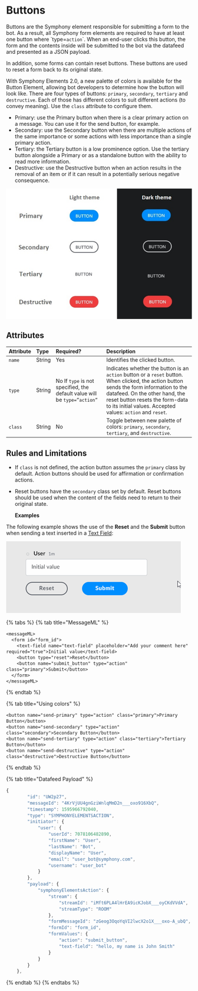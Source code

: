 # Buttons

Buttons are the Symphony element responsible for submitting a form to the bot. As a result, all Symphony form elements are required to have at least one button where \`type=`action`\`. When an end-user clicks this button, the form and the contents inside will be submitted to the bot via the datafeed and presented as a JSON payload.

In addition, some forms can contain reset buttons. These buttons are used to reset a form back to its original state.

With Symphony Elements 2.0, a new palette of colors is available for the Button Element, allowing bot developers to determine how the button will look like. There are four types of buttons: `primary`, `secondary`, `tertiary` and `destructive`. Each of those has different colors to suit different actions \(to convey meaning\). Use the `class` attribute to configure them.

* Primary: use the Primary button when there is a clear primary action on a message. You can use it for the send button, for example.
* Secondary: use the Secondary button when there are multiple actions of the same importance or some actions with less importance than a single primary action.
* Tertiary: the Tertiary button is a low prominence option. Use the tertiary button alongside a Primary or as a standalone button with the ability to read more information.
* Destructive: use the Destructive button when an action results in the removal of an item or if it can result in a potentially serious negative consequence.

![](../../../.gitbook/assets/d18a2da-all_together%20%282%29.jpg)

## Attributes

| Attribute | Type | Required? | Description |
| :--- | :--- | :--- | :--- |
| `name` | String | Yes | Identifies the clicked button. |
| `type` | String | No  If `type` is not specified, the default value will be `type=”action”` | Indicates whether the button is an `action` button or a `reset` button. When clicked, the action button sends the form information to the datafeed. On the other hand, the reset button resets the form-data to its initial values.  Accepted values: `action` and `reset`. |
| `class` | String | No | Toggle between new palette of colors: `primary`, `secondary`, `tertiary`, and `destructive`.   |

## Rules and Limitations

* If `class` is not defined, the action button assumes the `primary` class by default. Action buttons should be used for affirmation or confirmation actions.
* Reset buttons have the `secondary` class set by default. Reset buttons should be used when the content of the fields need to return to their original state.

  **Examples**

The following example shows the use of the **Reset** and the **Submit** button when sending a text inserted in a [Text Field](text-field.md):

![](../../../.gitbook/assets/1673f61-button%20%281%29.gif)

{% tabs %}
{% tab title="MessageML" %}
```markup
<messageML>
  <form id="form_id">
    <text-field name="text-field" placeholder="Add your comment here" required="true">Initial value</text-field>
    <button type="reset">Reset</button>
    <button name="submit_button" type="action" class="primary">Submit</button>
  </form>
</messageML>
```
{% endtab %}

{% tab title="Using colors" %}
```markup
<button name="send-primary" type="action" class="primary">Primary Button</button>
<button name="send-secondary" type="action" class="secondary">Secondary Button</button>
<button name="send-tertiary" type="action" class="tertiary">Tertiary Button</button>
<button name="send-destructive" type="action" class="destructive">Destructive Button</button>
```
{% endtab %}

{% tab title="Datafeed Payload" %}
```javascript
{
        "id": "UW2p27",
        "messageId": "4KrVjUU4gnGziWnlqMmD2n___oxo916XbQ",
        "timestamp": 1595966792040,
        "type": "SYMPHONYELEMENTSACTION",
        "initiator": {
            "user": {
                "userId": 7078106482890,
                "firstName": "User",
                "lastName": "Bot",
                "displayName": "User",
                "email": "user_bot@symphony.com",
                "username": "user_bot"
            }
        },
        "payload": {
            "symphonyElementsAction": {
                "stream": {
                    "streamId": "iMft6PLA4lHrEA9icKJobX___oyCKdVVdA",
                    "streamType": "ROOM"
                },
                "formMessageId": "zGeog3OqoYqVI2lwcX2o1X___oxo-A_ubQ",
                "formId": "form_id",
                "formValues": {
                    "action": "submit_button",
                    "text-field": "hello, my name is John Smith"
                }
            }
        }
    },
```
{% endtab %}
{% endtabs %}

